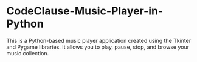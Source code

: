 # CodeClause-Music-Player-in-Python
This is a Python-based music player application created using the Tkinter and Pygame libraries.
It allows you to play, pause, stop, and browse your music collection.
